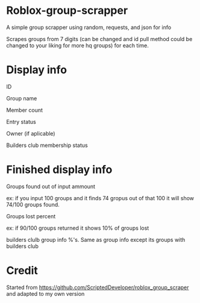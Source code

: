 # Roblox-group-scrapper
A simple group scrapper using random, requests, and json for info

Scrapes groups from 7 digits (can be changed and id pull method could be changed to your liking for more hq groups)
for each time.

# Display info

ID

Group name

Member count

Entry status

Owner (if aplicable)

Builders club membership status

# Finished display info

Groups found out of input ammount

ex: if you input 100 groups and it finds 74 gropus out of that 100 it will show 74/100 groups found.

Groups lost percent

ex: if 90/100 groups returned it shows 10% of groups lost

builders clulb group info %'s. Same as group info except its groups with builders club

# Credit
Started from https://github.com/ScriptedDeveloper/roblox_group_scraper and adapted to my own version
